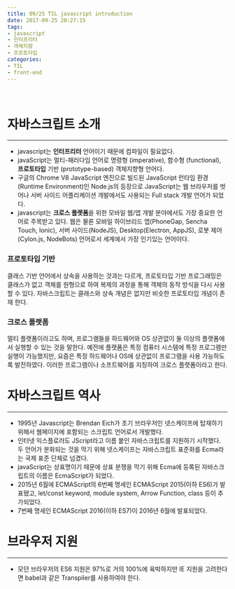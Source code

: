 ```yaml
---
title: 09/25 TIL javascript introduction 
date: 2017-09-25 20:27:15
tags: 
- javascript
- 인터프리터
- 객체지향
- 프로토타입
categories:
- TIL
- front-end
---
```

　
<!-- more -->
# 자바스크립트 소개
- - - 
- javascript는 **인터프리터** 언어이기 때문에 컴파일이 필요없다.
- javaScript는 멀티-패러다임 언어로 명령형 (imperative), 함수형 (functional), **프로토타입** 기반 (prototype-based) 객체지향형 언어다. 
- 구글의 Chrome V8 JavaScript 엔진으로 빌드된 JavaScript 런타임 환경(Runtime Environment)인 Node.js의 등장으로 JavaScript는 웹 브라우저를 벗어나 서버 사이드 어플리케이션 개발에서도 사용되는 Full stack 개발 언어가 되었다. 
- javascript는 **크로스 플랫폼**을 위한 모바일 웹/앱 개발 분야에서도 가장 중요한 언어로 주목받고 있다. 웹은 물론 모바일 하이브리드 앱(PhoneGap, Sencha Touch, Ionic), 서버 사이드(NodeJS), Desktop(Electron, AppJS), 로봇 제어(Cylon.js, NodeBots) 언어로서 세계에서 가장 인기있는 언어이다.

### 프로토타입 기반
클래스 기반 언어에서 상속을 사용하는 것과는 다르게, 프로토타입 기반 프로그래밍은 클래스가 없고 객체를 원형으로 하여 복제의 과정을 통해 객체의 동작 방식을 다시 사용할 수 있다.
자바스크립트는 클래스와 상속 개념은 없지만 비슷한 프로토타입 개념이 존재 한다.

### 크로스 플랫폼 
멀티 플랫폼이라고도 하며, 프로그램들을 하드웨어와 OS 상관없이 둘 이상의 플랫폼에서 실행할 수 있는 것을 말한다.
예전에 플랫폼은 특정 컴퓨터 시스템에 특정 프로그램만 실행이 가능했지만, 요즘은 특정 하드웨어나 OS에 상관없이 프로그램을 사용 가능하도록 발전하였다. 이러한 프로그램이나 소프트웨어를 지칭하여 크로스 플랫폼이라고 한다.




# 자바스크립트 역사
- - -
- 1995년 Javascript는 Brendan Eich가 초기 브라우저인 넷스케이프에 탑재하기 위해서 웹페이지에 포함되는 스크립트 언어로서 개발했다.
- 인터넷 익스플로러도 JScript라고 이름 붙인 자바스크립트를 지원하기 시작했다. 두 언어가 분화되는 것을 막기 위해 넷스케이프는 자바스크립트 표준화를 Ecma라는 국제 표준 단체로 넘겼다.
- javaScript는 상표명이기 때문에 상표 분쟁을 막기 위해 Ecma에 등록된 자바스크립트의 이름은 EcmaScript가 되었다.
- 2015년 6월에 ECMAScript의 6번째 명세인 ECMAScript 2015(이하 ES6)가 발표됐고, let/const keyword, module system, Arrow Function, class 등이 추가되었다. 
- 7번째 명세인 ECMAScript 2016(이하 ES7)이 2016년 6월에 발표되었다.




# 브라우저 지원
- - -
- 모던 브라우저의 ES6 지원은 97%로 거의 100%에 육박하지만 IE 지원을 고려한다면 babel과 같은 Transpiler를 사용하여야 한다.
